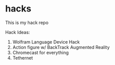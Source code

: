 hacks
=====

This is my hack repo

Hack Ideas:

1. Wolfram Language Device Hack
2. Action figure w/ BackTrack Augmented Reality
3. Chromecast for everything
4. Tethernet
